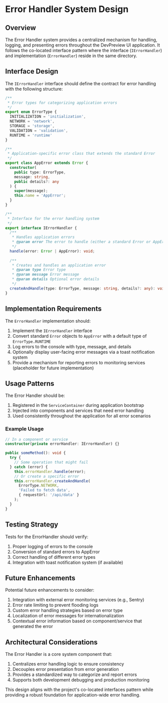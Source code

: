 # Error Handler System Design

## Overview

The Error Handler system provides a centralized mechanism for handling, logging, and presenting errors throughout the DevPreview UI application. It follows the co-located interface pattern where the interface (`IErrorHandler`) and implementation (`ErrorHandler`) reside in the same directory.

## Interface Design

The `IErrorHandler` interface should define the contract for error handling with the following structure:

```typescript
/**
 * Error types for categorizing application errors
 */
export enum ErrorType {
  INITIALIZATION = 'initialization',
  NETWORK = 'network',
  STORAGE = 'storage',
  VALIDATION = 'validation',
  RUNTIME = 'runtime'
}

/**
 * Application-specific error class that extends the standard Error
 */
export class AppError extends Error {
  constructor(
    public type: ErrorType,
    message: string,
    public details?: any
  ) {
    super(message);
    this.name = 'AppError';
  }
}

/**
 * Interface for the error handling system
 */
export interface IErrorHandler {
  /**
   * Handles application errors
   * @param error The error to handle (either a standard Error or AppError)
   */
  handle(error: Error | AppError): void;
  
  /**
   * Creates and handles an application error
   * @param type Error type
   * @param message Error message
   * @param details Optional error details
   */
  createAndHandle(type: ErrorType, message: string, details?: any): void;
}
```

## Implementation Requirements

The `ErrorHandler` implementation should:

1. Implement the `IErrorHandler` interface
2. Convert standard `Error` objects to `AppError` with a default type of `ErrorType.RUNTIME`
3. Log errors to the console with type, message, and details
4. Optionally display user-facing error messages via a toast notification system
5. Provide a mechanism for reporting errors to monitoring services (placeholder for future implementation)

## Usage Patterns

The Error Handler should be:

1. Registered in the `ServiceContainer` during application bootstrap
2. Injected into components and services that need error handling
3. Used consistently throughout the application for all error scenarios

### Example Usage

```typescript
// In a component or service
constructor(private errorHandler: IErrorHandler) {}

public someMethod(): void {
  try {
    // Some operation that might fail
  } catch (error) {
    this.errorHandler.handle(error);
    // Or create a specific error
    this.errorHandler.createAndHandle(
      ErrorType.NETWORK,
      'Failed to fetch data',
      { requestUrl: '/api/data' }
    );
  }
}
```

## Testing Strategy

Tests for the ErrorHandler should verify:

1. Proper logging of errors to the console
2. Conversion of standard errors to AppError
3. Correct handling of different error types
4. Integration with toast notification system (if available)

## Future Enhancements

Potential future enhancements to consider:

1. Integration with external error monitoring services (e.g., Sentry)
2. Error rate limiting to prevent flooding logs
3. Custom error handling strategies based on error type
4. Localization of error messages for internationalization
5. Contextual error information based on component/service that generated the error

## Architectural Considerations

The Error Handler is a core system component that:

1. Centralizes error handling logic to ensure consistency
2. Decouples error presentation from error generation
3. Provides a standardized way to categorize and report errors
4. Supports both development debugging and production monitoring

This design aligns with the project's co-located interfaces pattern while providing a robust foundation for application-wide error handling.